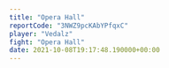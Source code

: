 ```yaml
---
title: "Opera Hall"
reportCode: "3NWZ9pcKAbYPfqxC"
player: "Vedalz"
fight: "Opera Hall"
date: 2021-10-08T19:17:48.190000+00:00
---
```

